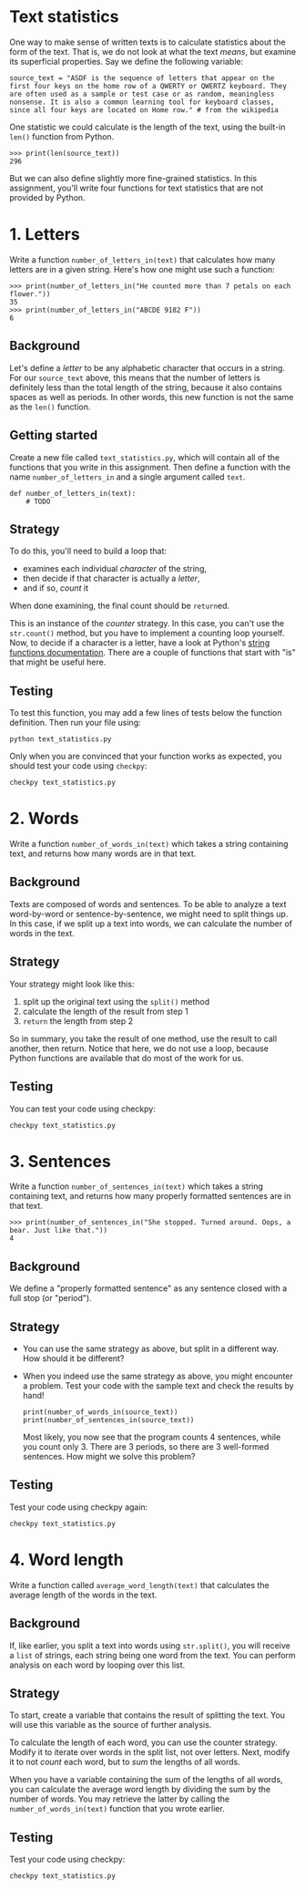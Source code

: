 # Text statistics

One way to make sense of written texts is to calculate statistics about the form of the text. That is, we do not look at what the text *means*, but examine its superficial properties. Say we define the following variable:

	source_text = "ASDF is the sequence of letters that appear on the first four keys on the home row of a QWERTY or QWERTZ keyboard. They are often used as a sample or test case or as random, meaningless nonsense. It is also a common learning tool for keyboard classes, since all four keys are located on Home row." # from the wikipedia

One statistic we could calculate is the length of the text, using the built-in `len()` function from Python.

	>>> print(len(source_text))
    296

But we can also define slightly more fine-grained statistics. In this assignment, you'll write four functions for text statistics that are not provided by Python.


# 1. Letters

Write a function `number_of_letters_in(text)` that calculates how many letters are in a given string. Here's how one might use such a function:

    >>> print(number_of_letters_in("He counted more than 7 petals on each flower."))
    35
    >>> print(number_of_letters_in("ABCDE 9182 F"))
    6

## Background

Let's define a *letter* to be any alphabetic character that occurs in a string. For our `source_text` above, this means that the number of letters is definitely less than the total length of the string, because it also contains spaces as well as periods. In other words, this new function is not the same as the `len()` function.

## Getting started

Create a new file called `text_statistics.py`, which will contain all of the functions that you write in this assignment. Then define a function with the name `number_of_letters_in` and a single argument called `text`.

    def number_of_letters_in(text):
        # TODO

## Strategy

To do this, you'll need to build a loop that:

- examines each individual *character* of the string,
- then decide if that character is actually a *letter*,
- and if so, *count* it

When done examining, the final count should be `return`ed.

This is an instance of the *counter* strategy. In this case, you can't use the `str.count()` method, but you have to implement a counting loop yourself. Now, to decide if a character is a letter, have a look at Python's [string functions documentation](https://docs.python.org/3.7/library/stdtypes.html#string-methods). There are a couple of functions that start with "is" that might be useful here.

## Testing

To test this function, you may add a few lines of tests below the function definition. Then run your file using:

    python text_statistics.py

Only when you are convinced that your function works as expected, you should test your code using `checkpy`:

	checkpy text_statistics.py


# 2. Words

Write a function `number_of_words_in(text)` which takes a string containing text, and returns how many words are in that text.

## Background

Texts are composed of words and sentences. To be able to analyze a text word-by-word or sentence-by-sentence, we might need to split things up. In this case, if we split up a text into words, we can calculate the number of words in the text.

## Strategy

Your strategy might look like this:

1. split up the original text using the `split()` method
2. calculate the length of the result from step 1
3. `return` the length from step 2

So in summary, you take the result of one method, use the result to call another, then return. Notice that here, we do not use a loop, because Python functions are available that do most of the work for us.

## Testing

You can test your code using checkpy:

	checkpy text_statistics.py


# 3. Sentences

Write a function `number_of_sentences_in(text)` which takes a string containing text, and returns how many properly formatted sentences are in that text.

    >>> print(number_of_sentences_in("She stopped. Turned around. Oops, a bear. Just like that."))
    4

## Background

We define a "properly formatted sentence" as any sentence closed with a full stop (or "period").

## Strategy

- You can use the same strategy as above, but split in a different way. How should it be different?

- When you indeed use the same strategy as above, you might encounter a problem. Test your code with the sample text and check the results by hand!

      print(number_of_words_in(source_text))
      print(number_of_sentences_in(source_text))

  Most likely, you now see that the program counts 4 sentences, while you count only 3. There are 3 periods, so there are 3 well-formed sentences. How might we solve this problem?

## Testing

Test your code using checkpy again:

	checkpy text_statistics.py


# 4. Word length

Write a function called `average_word_length(text)` that calculates the average length of the words in the text.

## Background

If, like earlier, you split a text into words using `str.split()`, you will receive a `list` of strings, each string being one word from the text. You can perform analysis on each word by looping over this list.

## Strategy

To start, create a variable that contains the result of splitting the text. You will use this variable as the source of further analysis.

To calculate the length of each word, you can use the counter strategy. Modify it to iterate over words in the split list, not over letters. Next, modify it to not *count* each word, but to *sum* the lengths of all words.

When you have a variable containing the sum of the lengths of all words, you can calculate the average word length by dividing the sum by the number of words. You may retrieve the latter by calling the `number_of_words_in(text)` function that you wrote earlier.

## Testing

Test your code using checkpy:

	checkpy text_statistics.py

